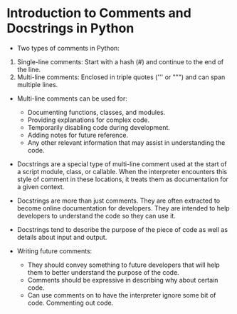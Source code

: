 # Introduction to Comments and Docstrings in Python

- Two types of comments in Python:
1. Single-line comments: Start with a hash (#) and continue to the end of the line.
2. Multi-line comments: Enclosed in triple quotes (''' or """) and can span multiple lines.

- Multi-line comments can be used for:
    - Documenting functions, classes, and modules.
    - Providing explanations for complex code.
    - Temporarily disabling code during development.
    - Adding notes for future reference.
    - Any other relevant information that may assist in understanding the code.

- Docstrings are a special type of multi-line comment used at the start of a script module, class, or callable. When the interpreter encounters this style of comment in these locations, it treats them as documentation for a given context. 
- Docstrings are more than just comments. They are often extracted to become online documentation for developers. They are intended to help developers to understand the code so they can use it. 
- Docstrings tend to describe the purpose of the piece of code as well as details about input and output.

- Writing future comments:
    - They should convey something to future developers that will help them to better understand the purpose of the code. 
    - Comments should be expressive in describing why about certain code.
    - Can use comments on to have the interpreter ignore some bit of code. Commenting out code.